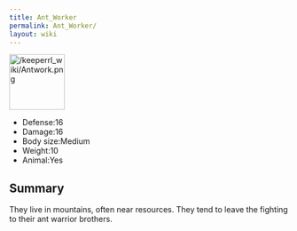 ```yaml
---
title: Ant_Worker
permalink: Ant_Worker/
layout: wiki
---
```


<img src="/keeperrl_wiki/Antwork.png" title="/keeperrl_wiki/Antwork.png" alt="/keeperrl_wiki/Antwork.png" width="100" />

-   Defense:16
-   Damage:16
-   Body size:Medium
-   Weight:10
-   Animal:Yes

Summary
-------

They live in mountains, often near resources. They tend to leave the
fighting to their ant warrior brothers.

